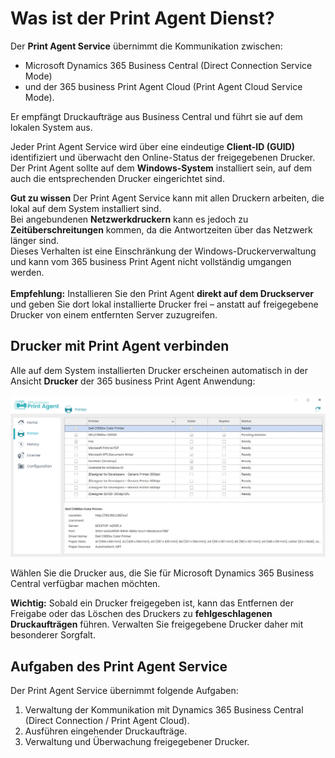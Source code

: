# Was ist der Print Agent Dienst?

Der **Print Agent Service** übernimmt die Kommunikation zwischen:

- Microsoft Dynamics 365 Business Central (Direct Connection Service Mode)  
- und der 365 business Print Agent Cloud (Print Agent Cloud Service Mode).

Er empfängt Druckaufträge aus Business Central und führt sie auf dem lokalen System aus.

Jeder Print Agent Service wird über eine eindeutige **Client-ID (GUID)** identifiziert und überwacht den Online-Status der freigegebenen Drucker.  
Der Print Agent sollte auf dem **Windows-System** installiert sein, auf dem auch die entsprechenden Drucker eingerichtet sind.

<div class="alert alert-notice">
    <i class="fa-light fa-hand-point-up fa-lg"></i>
    <strong>Gut zu wissen</strong>
	Der Print Agent Service kann mit allen Druckern arbeiten, die lokal auf dem System installiert sind.<br>
	Bei angebundenen <b>Netzwerkdruckern</b> kann es jedoch zu <b>Zeitüberschreitungen</b> kommen, da die Antwortzeiten über das Netzwerk länger sind.<br>
	Dieses Verhalten ist eine Einschränkung der Windows-Druckerverwaltung und kann vom 365 business Print Agent nicht vollständig umgangen werden.<br><br>
	<b>Empfehlung:</b> Installieren Sie den Print Agent <b>direkt auf dem Druckserver</b> und geben Sie dort lokal installierte Drucker frei – anstatt auf freigegebene Drucker von einem entfernten Server zuzugreifen.
</div>

## Drucker mit Print Agent verbinden

Alle auf dem System installierten Drucker erscheinen automatisch in der Ansicht **Drucker** der 365 business Print Agent Anwendung:

![Shared Printer](/assets/images/365-business-print-agent/ad01eb85658694c75716cb5dbce514bd3763fb94b48e505c0288c2bcf8638737.png)  

Wählen Sie die Drucker aus, die Sie für Microsoft Dynamics 365 Business Central verfügbar machen möchten.

<div class="alert alert-warn">
    <i class="fa-light fa-triangle-exclamation fa-lg"></i> <strong>Wichtig:</strong>
	Sobald ein Drucker freigegeben ist, kann das Entfernen der Freigabe oder das Löschen des Druckers zu <b>fehlgeschlagenen Druckaufträgen</b> führen.  
	Verwalten Sie freigegebene Drucker daher mit besonderer Sorgfalt.
</div>

## Aufgaben des Print Agent Service

Der Print Agent Service übernimmt folgende Aufgaben:

 1. Verwaltung der Kommunikation mit Dynamics 365 Business Central (Direct Connection / Print Agent Cloud).
 2. Ausführen eingehender Druckaufträge.
 3. Verwaltung und Überwachung freigegebener Drucker.
